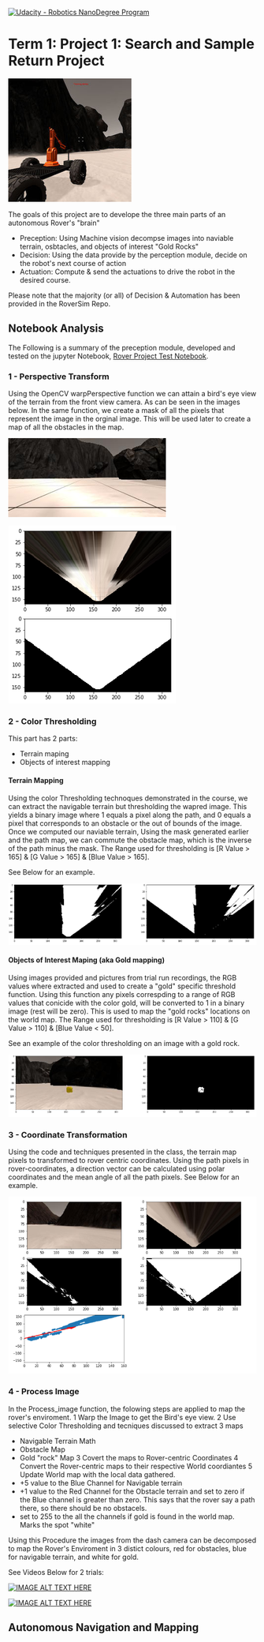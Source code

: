 [//]: # (Image References)
[image_0]: ./misc/rover_image.jpg
[image_1]: ./calibration_images/example_grid1.jpg
[image_2]: ./output/warp-mask_example.png
[image_3]: ./output/terrain-example.png
[image_4]: ./output/gold-example.png
[image_5]: ./output/Image_Reduction.png

[![Udacity - Robotics NanoDegree Program](https://s3-us-west-1.amazonaws.com/udacity-robotics/Extra+Images/RoboND_flag.png)](https://www.udacity.com/robotics)
# Term 1: Project 1: Search and Sample Return Project
![alt text][image_0] 

The goals of this project are to develope the three main parts of an autonomous Rover's "brain"
- Preception: Using Machine vision decompse images into naviable terrain, osbtacles, and objects of interest "Gold Rocks"
- Decision: Using the data provide by the perception module, decide on the robot's next course of action
- Actuation: Compute & send the actuations to drive the robot in the desired course.

Please note that the majority (or all) of Decision & Automation has been provided in the RoverSim Repo.

## Notebook Analysis

The Following is a summary of the preception module, developed and tested on the jupyter Notebook, [Rover Project Test Notebook](https://github.com/ExtEng/T1-P0-RoverSim/blob/master/code/Rover_Project_Test_Notebook.ipynb).

### 1 - Perspective Transform
Using the OpenCV warpPerspective function we can attain a bird's eye view of the terrain from the front view camera. As can be seen in the images below. In the same function, we create a mask of all the pixels that represent the image in the orginal image. This will be used later to create a map of all the obstacles in the map. 

![alt text][image_1]

![alt text][image_2] 

### 2 - Color Thresholding
This part has 2 parts:
- Terrain maping 
- Objects of interest mapping

#### Terrain Mapping

Using the color Thresholding technoques demonstrated in the course, we can extract the navigable terrain but thresholding the wapred image. This yields a binary image where 1 equals a pixel along the path, and 0 equals a pixel that corresponds to an obstacle or the out of bounds of the image. Once we computed our naviable terrain, Using the mask generated earlier and the path map, we can commute the obstacle map, which is the inverse of the path minus the mask. The Range used for thresholding is [R Value > 165] & [G Value > 165] & [Blue Value > 165].

See Below for an example.

![alt text][image_3] 

#### Objects of Interest Maping (aka Gold mapping)

Using images provided and pictures from trial run recordings, the RGB values where extracted and used to create a "gold" specific threshold function. Using this function any pixels correspding to a range of RGB values that conicide with the color gold, will be converted to 1 in a binary image (rest will be zero). This is used to map the "gold rocks" locations on the world map. The Range used for thresholding is [R Value > 110] & [G Value > 110] & [Blue Value < 50].

See an example of the color thresholding on an image with a gold rock. 

![alt text][image_4] 

### 3 - Coordinate Transformation

Using the code and techniques presented in the class, the terrain map pixels to transformed to rover centric coordinates. Using the path pixels in rover-coordinates, a direction vector can be calculated using polar coordinates and the mean angle of all the path pixels. See Below for an example.

![alt text][image_5]

### 4 - Process Image

In the Process_image function, the folowing steps are applied to map the rover's enviroment.
1 Warp the Image to get the Bird's eye view.
2 Use selective Color Thresholding and tecniques discussed to extract 3 maps 
- Navigable Terrain Math
- Obstacle Map
- Gold "rock" Map
3 Covert the maps to Rover-centric Coordinates
4 Convert the Rover-centric maps to their respective World coordiantes
5 Update World map with the local data gathered.
- +5 value to the Blue Channel for Navigable terrain
- +1 value to the Red Channel for the Obstacle terrain and set to zero if the Blue channel is greater than zero. This says that the rover say a path there, so there should be no obstacels. 
- set to 255 to the all the channels if gold is found in the world map. Marks the spot "white"

Using this Procedure the images from the dash camera can be decomposed to map the Rover's Enviroment in 3 distict colours, red for obstacles, blue for navigable terrain, and white for gold.

See Videos Below for 2 trials:

[![IMAGE ALT TEXT HERE](http://img.youtube.com/vi/KbYnQKkQlVE/0.jpg)](http://www.youtube.com/watch?v=KbYnQKkQlVE)

[![IMAGE ALT TEXT HERE](http://img.youtube.com/vi/o9TpkYqn87k/0.jpg)](http://www.youtube.com/watch?v=o9TpkYqn87k)

## Autonomous Navigation and Mapping



